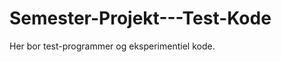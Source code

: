 Semester-Projekt---Test-Kode
============================

Her bor test-programmer og eksperimentiel kode.